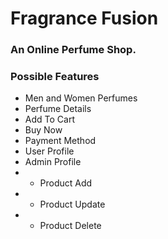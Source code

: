 # Fragrance Fusion
### An Online Perfume Shop.

### Possible Features
- Men and Women Perfumes
- Perfume Details
- Add To Cart 
- Buy Now
- Payment Method
- User Profile
- Admin Profile 
- - Product Add
- - Product Update
- - Product Delete